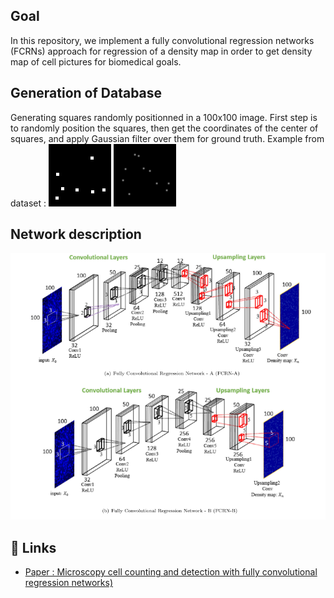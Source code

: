 
## Goal
In this repository, we implement a fully convolutional regression  networks (FCRNs) approach for regression of a density map in order to get density map of cell pictures for biomedical goals.
## Generation of Database 

Generating squares randomly positionned in a 100x100 image.
First step is to randomly position the squares, then get the coordinates of the center of squares, and apply Gaussian filter over them for ground truth.
Example from dataset : 
![alt-text-1](https://github.com/Ananas1Anass/Cellular_counting/blob/main/Images/image_in_7_22.png
"Input example") ![alt-text-2](https://github.com/Ananas1Anass/Cellular_counting/blob/main/Images/image_gth_4_17.png "Ground truth example")



## Network description 
![alt text](https://github.com/Ananas1Anass/Cellular_counting/blob/main/Images/FCRN.png)

## 🔗 Links
- [ Paper : Microscopy cell counting and detection with fully convolutional regression networks)](https://www.tandfonline.com/doi/abs/10.1080/21681163.2016.1149104?journalCode=tciv20 "Microscopy cell counting and detection with fully convolutional regression networks")

